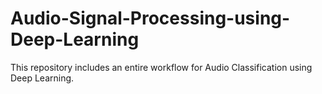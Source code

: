 # Audio-Signal-Processing-using-Deep-Learning
This repository includes an entire workflow for Audio Classification using Deep Learning.
